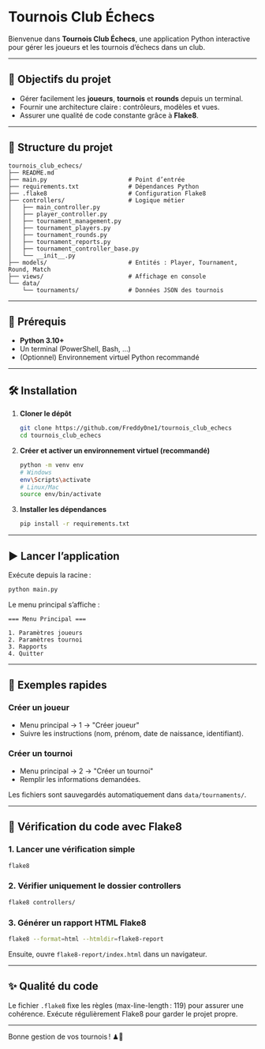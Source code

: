 # Tournois Club Échecs

Bienvenue dans **Tournois Club Échecs**, une application Python interactive pour gérer les joueurs et les tournois d’échecs dans un club.

---

## 🎯 Objectifs du projet

- Gérer facilement les **joueurs**, **tournois** et **rounds** depuis un terminal.
- Fournir une architecture claire : contrôleurs, modèles et vues.
- Assurer une qualité de code constante grâce à **Flake8**.

---

## 📂 Structure du projet

```
tournois_club_echecs/
├── README.md
├── main.py                       # Point d’entrée
├── requirements.txt              # Dépendances Python
├── .flake8                       # Configuration Flake8
├── controllers/                  # Logique métier
│   ├── main_controller.py
│   ├── player_controller.py
│   ├── tournament_management.py
│   ├── tournament_players.py
│   ├── tournament_rounds.py
│   ├── tournament_reports.py
│   ├── tournament_controller_base.py
│   └── __init__.py
├── models/                       # Entités : Player, Tournament, Round, Match
├── views/                        # Affichage en console
└── data/
    └── tournaments/              # Données JSON des tournois
```

---

## 🚀 Prérequis

- **Python 3.10+**
- Un terminal (PowerShell, Bash, …)
- (Optionnel) Environnement virtuel Python recommandé

---

## 🛠 Installation

1. **Cloner le dépôt**

   ```bash
   git clone https://github.com/Freddy0ne1/tournois_club_echecs
   cd tournois_club_echecs
   ```

2. **Créer et activer un environnement virtuel (recommandé)**

   ```bash
   python -m venv env
   # Windows
   env\Scripts\activate
   # Linux/Mac
   source env/bin/activate
   ```

3. **Installer les dépendances**
   ```bash
   pip install -r requirements.txt
   ```

---

## ▶️ Lancer l’application

Exécute depuis la racine :

```bash
python main.py
```

Le menu principal s’affiche :

```
=== Menu Principal ===

1. Paramètres joueurs
2. Paramètres tournoi
3. Rapports
4. Quitter
```

---

## 🧭 Exemples rapides

### Créer un joueur

- Menu principal → 1 → "Créer joueur"
- Suivre les instructions (nom, prénom, date de naissance, identifiant).

### Créer un tournoi

- Menu principal → 2 → "Créer un tournoi"
- Remplir les informations demandées.

Les fichiers sont sauvegardés automatiquement dans `data/tournaments/`.

---

## 🧹 Vérification du code avec Flake8

### 1. Lancer une vérification simple

```bash
flake8
```

### 2. Vérifier uniquement le dossier controllers

```bash
flake8 controllers/
```

### 3. Générer un rapport HTML Flake8

```bash
flake8 --format=html --htmldir=flake8-report
```

Ensuite, ouvre `flake8-report/index.html` dans un navigateur.

---

## ✨ Qualité du code

Le fichier `.flake8` fixe les règles (max-line-length : 119) pour assurer une cohérence.
Exécute régulièrement Flake8 pour garder le projet propre.

---

Bonne gestion de vos tournois ! ♟🚀

```

```
